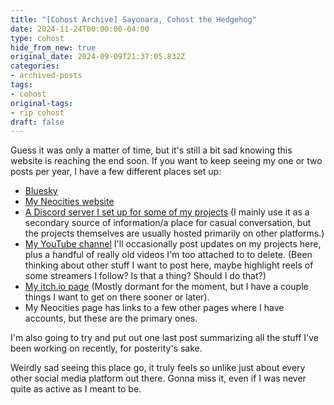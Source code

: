 ```yaml
---
title: "[Cohost Archive] Sayonara, Cohost the Hedgehog"
date: 2024-11-24T00:00:00-04:00
type: cohost
hide_from_new: true
original_date: 2024-09-09T21:37:05.832Z
categories:
- archived-posts
tags:
- cohost
original-tags:
- rip cohost
draft: false
---
```


Guess it was only a matter of time, but it's still a bit sad knowing this website is reaching the end soon. If you want to keep seeing my one or two posts per year, I have a few different places set up:

* [Bluesky](https://bsky.app/profile/ratheronfire.com)
* [My Neocities website](https://ratheronfire.com/)
* [A Discord server I set up for some of my projects](https://discord.gg/M6rgZVkVuv) (I mainly use it as a secondary source of information/a place for casual conversation, but the projects themselves are usually hosted primarily on other platforms.)
* [My YouTube channel](https://www.youtube.com/@Ratheronfire) I'll occasionally post updates on my projects here, plus a handful of really old videos I'm too attached to to delete. (Been thinking about other stuff I want to post here, maybe highlight reels of some streamers I follow? Is that a thing? Should I do that?)
* [My itch.io page](https://ratheronfire.itch.io/) (Mostly dormant for the moment, but I have a couple things I want to get on there sooner or later).
* My Neocities page has links to a few other pages where I have accounts, but these are the primary ones.

I'm also going to try and put out one last post summarizing all the stuff I've been working on recently, for posterity's sake.

Weirdly sad seeing this place go, it truly feels so unlike just about every other social media platform out there. Gonna miss it, even if I was never quite as active as I meant to be.